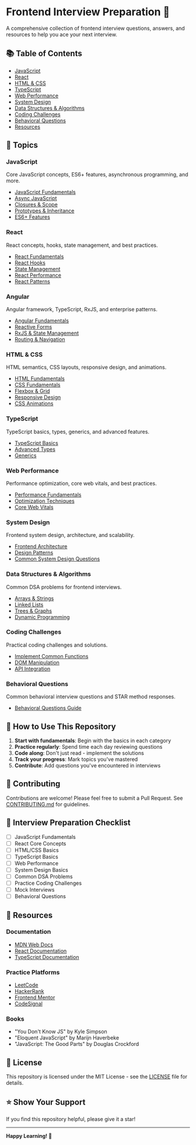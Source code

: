 # Frontend Interview Preparation 🚀

A comprehensive collection of frontend interview questions, answers, and resources to help you ace your next interview.

## 📚 Table of Contents

- [JavaScript](#javascript)
- [React](#react)
- [HTML & CSS](#html--css)
- [TypeScript](#typescript)
- [Web Performance](#web-performance)
- [System Design](#system-design)
- [Data Structures & Algorithms](#data-structures--algorithms)
- [Coding Challenges](#coding-challenges)
- [Behavioral Questions](#behavioral-questions)
- [Resources](#resources)

## 📖 Topics

### JavaScript
Core JavaScript concepts, ES6+ features, asynchronous programming, and more.
- [JavaScript Fundamentals](./javascript/fundamentals.md)
- [Async JavaScript](./javascript/async.md)
- [Closures & Scope](./javascript/closures-scope.md)
- [Prototypes & Inheritance](./javascript/prototypes.md)
- [ES6+ Features](./javascript/es6-features.md)

### React
React concepts, hooks, state management, and best practices.
- [React Fundamentals](./react/fundamentals.md)
- [React Hooks](./react/hooks.md)
- [State Management](./react/state-management.md)
- [React Performance](./react/performance.md)
- [React Patterns](./react/patterns.md)

### Angular
Angular framework, TypeScript, RxJS, and enterprise patterns.
- [Angular Fundamentals](./angular/fundamentals.md)
- [Reactive Forms](./angular/reactive-forms.md)
- [RxJS & State Management](./angular/rxjs-state.md)
- [Routing & Navigation](./angular/routing.md)

### HTML & CSS
HTML semantics, CSS layouts, responsive design, and animations.
- [HTML Fundamentals](./html-css/html.md)
- [CSS Fundamentals](./html-css/css.md)
- [Flexbox & Grid](./html-css/layouts.md)
- [Responsive Design](./html-css/responsive.md)
- [CSS Animations](./html-css/animations.md)

### TypeScript
TypeScript basics, types, generics, and advanced features.
- [TypeScript Basics](./typescript/basics.md)
- [Advanced Types](./typescript/advanced-types.md)
- [Generics](./typescript/generics.md)

### Web Performance
Performance optimization, core web vitals, and best practices.
- [Performance Fundamentals](./performance/fundamentals.md)
- [Optimization Techniques](./performance/optimization.md)
- [Core Web Vitals](./performance/web-vitals.md)

### System Design
Frontend system design, architecture, and scalability.
- [Frontend Architecture](./system-design/architecture.md)
- [Design Patterns](./system-design/patterns.md)
- [Common System Design Questions](./system-design/questions.md)

### Data Structures & Algorithms
Common DSA problems for frontend interviews.
- [Arrays & Strings](./dsa/arrays-strings.md)
- [Linked Lists](./dsa/linked-lists.md)
- [Trees & Graphs](./dsa/trees-graphs.md)
- [Dynamic Programming](./dsa/dynamic-programming.md)

### Coding Challenges
Practical coding challenges and solutions.
- [Implement Common Functions](./coding-challenges/common-functions.md)
- [DOM Manipulation](./coding-challenges/dom-manipulation.md)
- [API Integration](./coding-challenges/api-integration.md)

### Behavioral Questions
Common behavioral interview questions and STAR method responses.
- [Behavioral Questions Guide](./behavioral/questions.md)

## 🎯 How to Use This Repository

1. **Start with fundamentals**: Begin with the basics in each category
2. **Practice regularly**: Spend time each day reviewing questions
3. **Code along**: Don't just read - implement the solutions
4. **Track your progress**: Mark topics you've mastered
5. **Contribute**: Add questions you've encountered in interviews

## 🤝 Contributing

Contributions are welcome! Please feel free to submit a Pull Request. See [CONTRIBUTING.md](./CONTRIBUTING.md) for guidelines.

## 📝 Interview Preparation Checklist

- [ ] JavaScript Fundamentals
- [ ] React Core Concepts
- [ ] HTML/CSS Basics
- [ ] TypeScript Basics
- [ ] Web Performance
- [ ] System Design Basics
- [ ] Common DSA Problems
- [ ] Practice Coding Challenges
- [ ] Mock Interviews
- [ ] Behavioral Questions

## 🔗 Resources

### Documentation
- [MDN Web Docs](https://developer.mozilla.org/)
- [React Documentation](https://react.dev/)
- [TypeScript Documentation](https://www.typescriptlang.org/docs/)

### Practice Platforms
- [LeetCode](https://leetcode.com/)
- [HackerRank](https://www.hackerrank.com/)
- [Frontend Mentor](https://www.frontendmentor.io/)
- [CodeSignal](https://codesignal.com/)

### Books
- "You Don't Know JS" by Kyle Simpson
- "Eloquent JavaScript" by Marijn Haverbeke
- "JavaScript: The Good Parts" by Douglas Crockford

## 📄 License

This repository is licensed under the MIT License - see the [LICENSE](LICENSE) file for details.

## ⭐ Show Your Support

If you find this repository helpful, please give it a star!

---

**Happy Learning! 🎉**
